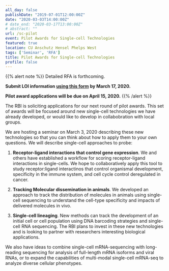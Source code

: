 ```yaml
---
all_day: false
publishDate: "2019-07-01T12:00:00Z"
date: "2020-03-03T14:00:00Z"
# date_end: "2020-03-17T13:00:00Z"
# abstract: "" 
url: /sc-pilot
event: Pilot Awards for Single-cell Technologies
featured: true
location: CU Anschutz Hensel Phelps West 
tags: ['Seminar', 'RFA']
title: Pilot Awards for Single-cell Technologies
profile: false
---
```


{{% alert note %}}
Detailed RFA is forthcoming.

**Submit LOI information [using this form](https://forms.gle/CqmZH5g9aNAAqz2C8) by March 17, 2020.**

**Pilot award applications will be due on April 15, 2020.**
{{% /alert %}}


The RBI is soliciting applications for our next round of pilot awards. This set
of awards will be focused around new single-cell technologies we have already
developed, or would like to develop in collabobration with local groups.

We are hosting a seminar on March 3, 2020 describing these new technologies so that you can think
about how to apply them to your own questions. We will describe single-cell
approaches to probe:

1. **Receptor-ligand interactions that control gene expression**. We and others have established a workflow for scoring receptor-ligand interactions in single-cells. We hope to collaboratively apply this tool to study receptor:ligand interactinos that control organismal development, specificity in the immune system, and cell cycle control deregulated in cancer.

1. **Tracking Molecular dissemination in animals**. We developed an approach to track the distribution of molecules in animals using single-cell sequencing to understand the cell-type specificity and impacts of delivered molecules in vivo.

1. **Single-cell lineaging**. New methods can track the development of an initial cell or cell population using DNA barcoding strategies and single-cell RNA sequencing. The RBI plans to invest in these new technologies and is looking to partner with researchers interesting biological applications. 

We also have ideas to combine single-cell mRNA-sequencing with long-reading
sequencing for analysis of full-length mRNA isoforms and viral RNAs, or to
expand the capabilities of multi-modal single-cell mRNA-seq to analyze diverse
cellular phenotypes.

